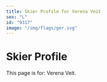 ```yaml
---
title: Skier Profile for Verena Veit
sex: "L"
id: "9317"
image: "/img/flags/ger.svg" 
---
```


# Skier Profile

This page is for: Verena Veit.
    
